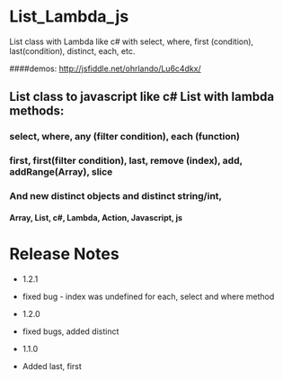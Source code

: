 # List_Lambda_js
List class with Lambda like c# with select, where, first (condition), last(condition), distinct, each, etc.

####demos: http://jsfiddle.net/ohrlando/Lu6c4dkx/

## List class to javascript like c# List with lambda methods:
### select, where, any (filter condition), each (function)
### first, first(filter condition), last, remove (index), add, addRange(Array), slice
### And new distinct objects and distinct string/int, 

#### Array, List, c#, Lambda, Action, Javascript, js


# Release Notes
- 1.2.1
- fixed bug - index was undefined for each, select and where method

- 1.2.0
- fixed bugs, added distinct 

- 1.1.0
- Added last, first
